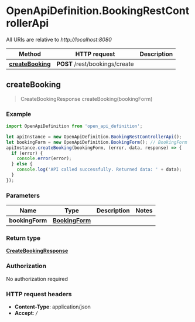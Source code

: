 # OpenApiDefinition.BookingRestControllerApi

All URIs are relative to *http://localhost:8080*

Method | HTTP request | Description
------------- | ------------- | -------------
[**createBooking**](BookingRestControllerApi.md#createBooking) | **POST** /rest/bookings/create | 



## createBooking

> CreateBookingResponse createBooking(bookingForm)



### Example

```javascript
import OpenApiDefinition from 'open_api_definition';

let apiInstance = new OpenApiDefinition.BookingRestControllerApi();
let bookingForm = new OpenApiDefinition.BookingForm(); // BookingForm | 
apiInstance.createBooking(bookingForm, (error, data, response) => {
  if (error) {
    console.error(error);
  } else {
    console.log('API called successfully. Returned data: ' + data);
  }
});
```

### Parameters


Name | Type | Description  | Notes
------------- | ------------- | ------------- | -------------
 **bookingForm** | [**BookingForm**](BookingForm.md)|  | 

### Return type

[**CreateBookingResponse**](CreateBookingResponse.md)

### Authorization

No authorization required

### HTTP request headers

- **Content-Type**: application/json
- **Accept**: */*

